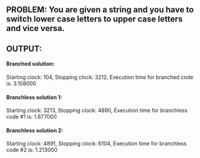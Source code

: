 ## PROBLEM: You are given a string and you have to switch lower case letters to upper case letters and vice versa.

## OUTPUT:

#### Branched solution:
Starting clock: 104, Stopping clock: 3212, Execution time for branched code is: 3.108000
#### Branchless solution 1:
Starting clock: 3213, Stopping clock: 4890, Execution time for branchless code #1 is: 1.677000
#### Branchless solution 2:
Starting clock: 4891, Stopping clock: 6104, Execution time for branchless code #2 is: 1.213000

